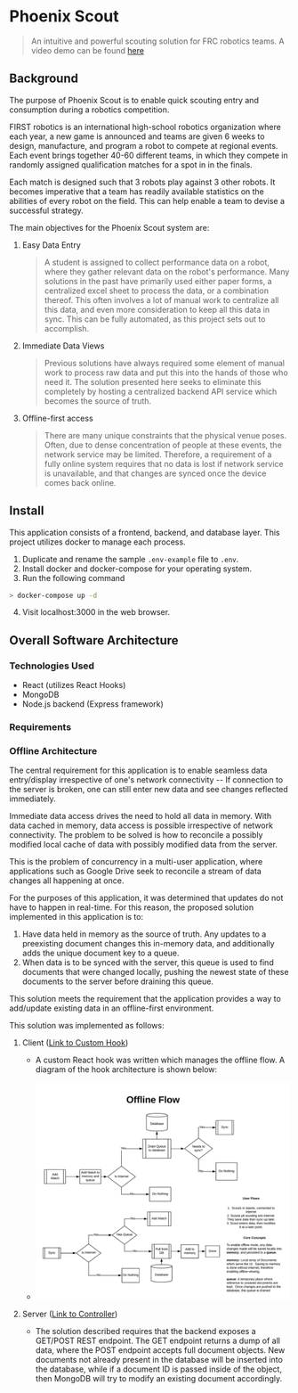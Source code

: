 # Phoenix Scout

> An intuitive and powerful scouting solution for FRC robotics teams. A video demo can be found [here](https://youtu.be/swM9t0lOC2w)

## Background

The purpose of Phoenix Scout is to enable quick scouting entry and consumption during a robotics competition.

FIRST robotics is an international high-school robotics organization where each year, a new game is announced and teams are given 6 weeks to design, manufacture, and program a robot to compete at regional events. Each event brings together 40-60 different teams, in which they compete in randomly assigned qualification matches for a spot in in the finals.

Each match is designed such that 3 robots play against 3 other robots. It becomes imperative that a team has readily available statistics on the abilities of every robot on the field. This can help enable a team to devise a successful strategy.

The main objectives for the Phoenix Scout system are:

1.  Easy Data Entry

    > A student is assigned to collect performance data on a robot, where they gather relevant data on the robot's performance. Many solutions in the past have primarily used either paper forms, a centralized excel sheet to process the data, or a combination thereof. This often involves a lot of manual work to centralize all this data, and even more consideration to keep all this data in sync. This can be fully automated, as this project sets out to accomplish.

2.  Immediate Data Views

    > Previous solutions have always required some element of manual work to process raw data and put this into the hands of those who need it. The solution presented here seeks to eliminate this completely by hosting a centralized backend API service which becomes the source of truth.

3.  Offline-first access
    > There are many unique constraints that the physical venue poses. Often, due to dense concentration of people at these events, the network service may be limited. Therefore, a requirement of a fully online system requires that no data is lost if network service is unavailable, and that changes are synced once the device comes back online.

## Install

This application consists of a frontend, backend, and database layer. This project utilizes docker to manage each process.

1. Duplicate and rename the sample `.env-example` file to `.env`.
2. Install docker and docker-compose for your operating system.
3. Run the following command

```sh
> docker-compose up -d
```

4. Visit localhost:3000 in the web browser.

## Overall Software Architecture

### Technologies Used

- React (utilizes React Hooks)
- MongoDB
- Node.js backend (Express framework)

### Requirements

### Offline Architecture

The central requirement for this application is to enable seamless data entry/display irrespective of one's network connectivity -- If connection to the server is broken, one can still enter new data and see changes reflected immediately.

Immediate data access drives the need to hold all data in memory. With data cached in memory, data access is possible irrespective of network connectivity. The problem to be solved is how to reconcile a possibly modified local cache of data with possibly modified data from the server.

This is the problem of concurrency in a multi-user application, where applications such as Google Drive seek to reconcile a stream of data changes all happening at once.

For the purposes of this application, it was determined that updates do not have to happen in real-time. For this reason, the proposed solution implemented in this application is to:

1. Have data held in memory as the source of truth. Any updates to a preexisting document changes this in-memory data, and additionally adds the unique document key to a queue.
2. When data is to be synced with the server, this queue is used to find documents that were changed locally, pushing the newest state of these documents to the server before draining this queue.

This solution meets the requirement that the application provides a way to add/update existing data in an offline-first environment.

This solution was implemented as follows:

1. Client ([Link to Custom Hook](frontend/src/store/usePersistReducer.tsx))

   - A custom React hook was written which manages the offline flow. A diagram of the hook architecture is shown below:

   - ![Offline Flow](docs/offline-flow.jpeg)

2. Server ([Link to Controller](server/src/controllers/matches.ts))
   - The solution described requires that the backend exposes a GET/POST REST endpoint. The GET endpoint returns a dump of all data, where the POST endpoint accepts full document objects. New documents not already present in the database will be inserted into the database, while if a document ID is passed inside of the object, then MongoDB will try to modify an existing document accordingly.
     <!-- 
     The Node.js server is built with Composabilitity and Modularity in mind. The overarching goal is to design a server as a composition of logically separated modules. The rest of this readme will be focused around explaining the rationale for the separation of concerns chosen.

## General Module Architecture

As one of the main priorities is designing with Modularity in mind, a standardized module structure was deemed necessary.

Inspiration was taken from Angular's Style of Dependency Injection, whereby a module's specific implementation should be abstracted away from any of it's consumers. More details about can be found at [Angular.io's Docs](https://goo.gl/8sL2u5). Research led to three different ways do modularize a javascript codebase without typescript support. The three options ar summarized by Krzysztof Sztompka in this [Stack Overflow article](https://goo.gl/9N6Hpm).

Due to cleanliness, a modularization system (built on middlewares) was chosen to work as follows.

```javascript
// Module.js
module.exports = function(app) {
  // The app parameter is a representation of the Express.js app, and thus any server settings
  // can be accessed in this Module Middleware.

  // This return function with these parameters represents an Express.js middleware.
  // Used with app.use() in the consumer of this Module Middleware
  return function(req, res, next) {
    // Perform Middleware functions here.  Call next() to move onto subsequent middlewares/routes.
    next()
  }
}
```

Once the module is created, it is then incorporated into the top-level application in the following manner.

```javascript
var moduleName = require("<./path/to/module>")(app)
app.use(moduleName)
```

That's it! With one line of code, the module is incorporated into the main application. This method of modularity proved to be the cleanest implementation, and thus is the standard for use in this application.

## Routing Module

The core functionality of an API backend is to listen to routes and serve corresponding API responses. Two primary areas of concern are important to the routing layer:

1.  Control of route endpoint names
2.  Implementation of correct route behavior

While most Express.js tutorials combine these two listed goals into one file, a cleaner implementation was suggested at [Code Mentor](https://goo.gl/eB7dmZ), which splits these into two further modularized concepts.

The Routing module is designed as follows:

```javascript
// user.route.js
module.exports = function(app) {
  app.route("/login").post(usersController.authenticateUser)
  app.route("/register").post(usersController.registerUser)
  app.route("/me").post(auth, usersController.me)
}
```

As you can see, the top level of this module provides a very clean implementation of the routing logic, with specific functional implementation given over to the controller. This provides for a very clean and intuitive routing implementation. It is then the responsibility of the controller to handle database calls and forming the API response. One route module is created per resource entity, as dictated by business logic (ie: Users, Parts, Machines, etc...). One thing to note: this routing logic does not adhere strictly to the above mentioned Module Middleware format (ie: returning `function(req, res, next)`, because routes are the last thing called in the request process. Future implementations may revert to the aforementioned standard so as to allow for logging processes after the API response has been sent.

## MongoDB Module

### Background

Integral to the functioning of this application is a persistant database. When deciding on a way to persist data, there are many choices to be made. The highest-level choice is between Relational databases(RDBs) and Non-relational databases. While this is a large topic in it's own right, two primary ways to start the choice process is by modeling the data interaction via an [Entity-Relationship model(ER)](https://en.wikipedia.org/wiki/Entity%E2%80%93relationship_model). This helps to arrive at a solid understanding of the data being stored, and is a great place to start. Below is a model of the proposed ER diagram for this application (This project is still in development, so not all functionality is instituted).

<img src="https://raw.githubusercontent.com/adamgarcia4/phoenixPartsExpress/master/Phoenix%20Parts%20ER.jpeg" alt="ER Diagream" width="700">

While an ER model is formally used for relational databases, due to connections in the ER diagram translating directly to primary/foreign keys in the RDBs, it is also very convenient even if a non-relational database is chosen. This is because, there are two ways for a Non-relational database to be implemented. In fact, a proper implementation of a non-relational database can have both types of implementations: Embedded vs. Reference. A full coverage of the advantages/tradeoffs of each can be found in this [Microsoft Talk](https://goo.gl/grasnP).

In my project, I made the decision to use the Non-relational database known as MongoDb. My choice of using MongoDb is for the added flexibility that MongoDb provides a developer in data-modeling. There is a big misconception that MongoDb is `Schema-less`. While it is true that, at the database layer, MongoDb does not enforce a particular schema, it is a best-practice for a developer to enforce a schema at the application-layer. This ensures consistency across documents in a collection.

To achieve this, a widely popular Object Document Modeling npm package known as [Mongoose](http://mongoosejs.com/) is used.

### MongoDb Module Implementation

Again, the standardized Module implementation is used, as detailed in the Module Architecture Section. Within this module, are all the database connection-related logic, which is all handled by Mongoose. Mongoose is implemented as a singleton, meaning that the package does not place a restriction on placing all MongoDB-related logic (ie: Schema and Model definitions) in the same middleware. Therefore it was chosen to declare the Mongoose Schemas and Models within their respective controllers (ie: user.controller.js contains a `require('./path/to/mongoose-model')`.

## Future Endeavors

- Currently, User Authentication works using JWTs. If there is a need to extend functionality beyond MongoDB support, Passport.js may be used for User Auth.
- Socket.io Session Handling to support real-time chatroom functionality.
- AWS S3 storage for all media/pdf/picture uploads.

# Associated Links

https://12factor.net/config
https://stackoverflow.com/questions/18880142/access-app-variable-inside-of-expressjs-connectjs-middleware
https://expressjs.com/en/guide/writing-middleware.html
https://stackoverflow.com/questions/34468395/express-call-a-middleware-from-another-middleware

https://www.npmjs.com/package/performant-array-to-tree
https://stackoverflow.com/questions/22367711/construct-hierarchy-tree-from-flat-list-with-parent-field
https://stackoverflow.com/questions/6232753/convert-delimited-string-into-hierarchical-json-with-jquery
https://gist.github.com/lineus/99c9e574fdefc2c84b932b6e949c7c8e

https://docs.mongodb.com/ecosystem/use-cases/storing-comments/
http://blog.ijasoneverett.com/2013/11/getting-started-with-mongoose-and-node-js-a-sample-comments-system/
https://www.mongodb.com/blog/post/thinking-documents-part-1?jmp=docs&_ga=2.218000982.134088568.1521985698-1047311511.1521985698

https://docs.mongodb.com/ecosystem/use-cases/storing-comments/
https://stackoverflow.com/questions/46019926/updating-slug-with-mongoose-presave

https://stackoverflow.com/questions/3923015/remove-leading-comma-from-a-string

This is how I set up my JWT auth system:
https://medium.freecodecamp.org/securing-node-js-restful-apis-with-json-web-tokens-9f811a92bb52

This is the Team 4 Scouting solution [Create React App](https://github.com/facebook/create-react-app).

## Helpful Links

setting up frontend with webpack: https://medium.com/@atingenkay/webpack-4-react-with-typescript-996eb78ff348

setting up backend, and getting shared modules to work:
http://engineering.conversantmedia.com/technology/2019/10/01/typescript-hot-reload/

https://tylermcginnis.com/react-router-cannot-get-url-refresh/

## Available Scripts

In the project directory, you can run:

### `yarn start`

Runs the app in the development mode.<br />
Open [http://localhost:3000](http://localhost:3000) to view it in the browser.

The page will reload if you make edits.<br />
You will also see any lint errors in the console.

### `yarn test`

Launches the test runner in the interactive watch mode.<br />
See the section about [running tests](https://facebook.github.io/create-react-app/docs/running-tests) for more information.

### `yarn build`

Builds the app for production to the `build` folder.<br />
It correctly bundles React in production mode and optimizes the build for the best performance.

The build is minified and the filenames include the hashes.<br />
Your app is ready to be deployed!

See the section about [deployment](https://facebook.github.io/create-react-app/docs/deployment) for more information.

### `yarn eject`

**Note: this is a one-way operation. Once you `eject`, you can’t go back!**

If you aren’t satisfied with the build tool and configuration choices, you can `eject` at any time. This command will remove the single build dependency from your project.

Instead, it will copy all the configuration files and the transitive dependencies (Webpack, Babel, ESLint, etc) right into your project so you have full control over them. All of the commands except `eject` will still work, but they will point to the copied scripts so you can tweak them. At this point you’re on your own.

You don’t have to ever use `eject`. The curated feature set is suitable for small and middle deployments, and you shouldn’t feel obligated to use this feature. However we understand that this tool wouldn’t be useful if you couldn’t customize it when you are ready for it.

## Learn More

You can learn more in the [Create React App documentation](https://facebook.github.io/create-react-app/docs/getting-started).

To learn React, check out the [React documentation](https://reactjs.org/). -->
